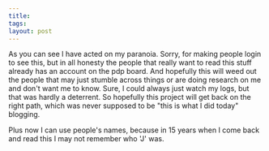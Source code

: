 ```yaml
---
title: 
tags: 
layout: post
---
```

As you can see I have acted on my paranoia.  Sorry, for making people login to see this, but in all honesty the people that really want to read this stuff already has an account on the pdp board. And hopefully this will weed out the people that may just stumble across things or are doing research on me and don't want me to know.  Sure, I could always just watch my logs, but that was hardly a deterrent.  So hopefully this project will get back on the right path, which was never supposed to be "this is what I did today" blogging.



Plus now I can use people's names, because in 15 years when I come back and read this I may not remember who 'J' was. 
